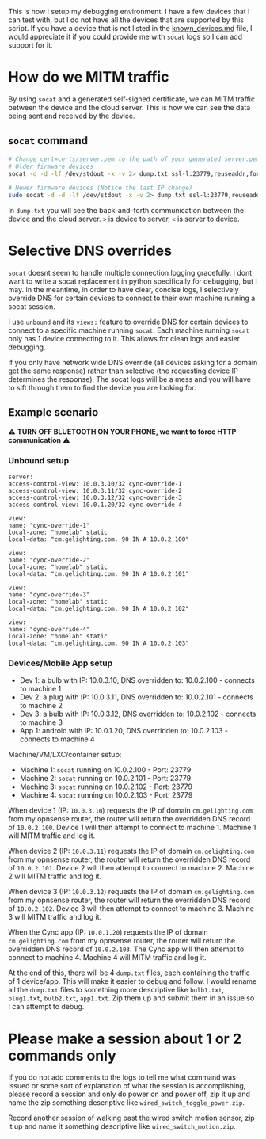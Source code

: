 This is how I setup my debugging environment. I have a few devices that I can test with, 
but I do not have all the devices that are supported by this script. If you have a device 
that is not listed in the [known_devices.md](./docs/known_devices.md) file, I would appreciate 
it if you could provide me with `socat` logs so I can add support for it.

# How do we MITM traffic
By using `socat` and a generated self-signed certificate, we can MITM traffic between the device and the cloud server. 
This is how we can see the data being sent and received by the device.

## `socat` command
```bash
# Change cert=certs/server.pem to the path of your generated server.pem file from using create_certs.sh
# Older firmware devices
socat -d -d -lf /dev/stdout -x -v 2> dump.txt ssl-l:23779,reuseaddr,fork,cert=certs/server.pem,verify=0 openssl:34.73.130.191:23779,verify=0

# Newer firmware devices (Notice the last IP change)
sudo socat -d -d -lf /dev/stdout -x -v 2> dump.txt ssl-l:23779,reuseaddr,fork,cert=certs/server.pem,verify=0 openssl:35.196.85.236:23779,verify=0
```

In `dump.txt` you will see the back-and-forth communication between the device and the cloud server.
`>` is device to server, `<` is server to device.


# Selective DNS overrides
`socat` doesnt seem to handle multiple connection logging gracefully. I dont want to write a socat replacement in 
python specifically for debugging, but I may. In the meantime, in order to have clear, concise logs, I selectively 
override DNS for certain devices to connect to their own machine running a socat session.

I use `unbound` and its `views:` feature to override DNS for certain devices to connect to a specific 
machine running `socat`. Each machine running `socat` only has 1 device connecting to it. 
This allows for clean logs and easier debugging.

If you only have network wide DNS override (all devices asking for a domain get the same response) 
rather than selective (the requesting device IP determines the response), The socat logs will be a 
mess and you will have to sift through them to find the device you are looking for.

## Example scenario
:warning: **TURN OFF BLUETOOTH ON YOUR PHONE, we want to force HTTP communication** :warning:

### Unbound setup
```text
server:
access-control-view: 10.0.3.10/32 cync-override-1
access-control-view: 10.0.3.11/32 cync-override-2
access-control-view: 10.0.3.12/32 cync-override-3
access-control-view: 10.0.1.20/32 cync-override-4

view:
name: "cync-override-1"
local-zone: "homelab" static
local-data: "cm.gelighting.com. 90 IN A 10.0.2.100"

view:
name: "cync-override-2"
local-zone: "homelab" static
local-data: "cm.gelighting.com. 90 IN A 10.0.2.101"

view:
name: "cync-override-3"
local-zone: "homelab" static
local-data: "cm.gelighting.com. 90 IN A 10.0.2.102"

view:
name: "cync-override-4"
local-zone: "homelab" static
local-data: "cm.gelighting.com. 90 IN A 10.0.2.103"
```


### Devices/Mobile App setup
- Dev 1: a bulb with IP: 10.0.3.10, DNS overridden to: 10.0.2.100 - connects to machine 1
- Dev 2: a plug with IP: 10.0.3.11, DNS overridden to: 10.0.2.101 - connects to machine 2
- Dev 3: a bulb with IP: 10.0.3.12, DNS overridden to: 10.0.2.102 - connects to machine 3
- App 1:   android with IP: 10.0.1.20, DNS overridden to: 10.0.2.103 - connects to machine 4

Machine/VM/LXC/container setup:
- Machine 1: `socat` running on 10.0.2.100 - Port: 23779
- Machine 2: `socat` running on 10.0.2.101 - Port: 23779
- Machine 3: `socat` running on 10.0.2.102 - Port: 23779
- Machine 4: `socat` running on 10.0.2.103 - Port: 23779

When device 1 (IP: `10.0.3.10`) requests the IP of domain `cm.gelighting.com` from my opnsense router, 
the router will return the overridden DNS record of `10.0.2.100`. Device 1 will then attempt to connect to machine 1. 
Machine 1 will MITM traffic and log it.

When device 2 (IP: `10.0.3.11`) requests the IP of domain `cm.gelighting.com` from my opnsense router,
the router will return the overridden DNS record of `10.0.2.101`. Device 2 will then attempt to connect to machine 2. 
Machine 2 will MITM traffic and log it.

When device 3 (IP: `10.0.3.12`) requests the IP of domain `cm.gelighting.com` from my opnsense router,
the router will return the overridden DNS record of `10.0.2.102`. Device 3 will then attempt to connect to machine 3. 
Machine 3 will MITM traffic and log it.

When the Cync app (IP: `10.0.1.20`) requests the IP of domain `cm.gelighting.com` from my opnsense router,
the router will return the overridden DNS record of `10.0.2.103`. The Cync app will then attempt to connect to machine 4.
Machine 4 will MITM traffic and log it.

At the end of this, there will be 4 `dump.txt` files, each containing the traffic of 1 device/app. 
This will make it easier to debug and follow. I would rename all the `dump.txt` files to something more descriptive like 
`bulb1.txt`, `plug1.txt`, `bulb2.txt`, `app1.txt`. Zip them up and submit them in an issue so I can attempt to debug.

# Please make a session about 1 or 2 commands only

If you do not add comments to the logs to tell me what command was issued or some sort of explanation of 
what the session is accomplishing, please record a session and only do power on and power off, zip it up and name 
the zip something descriptive like `wired_switch_toggle_power.zip`.

Record another session of walking past the wired switch motion sensor, zip it up and name it something descriptive like
`wired_switch_motion.zip`.

